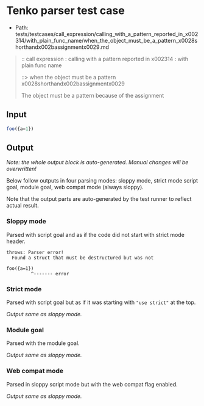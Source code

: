 # Tenko parser test case

- Path: tests/testcases/call_expression/calling_with_a_pattern_reported_in_x002314/with_plain_func_name/when_the_object_must_be_a_pattern_x0028shorthandx002bassignmentx0029.md

> :: call expression : calling with a pattern reported in x002314 : with plain func name
>
> ::> when the object must be a pattern x0028shorthandx002bassignmentx0029
>
> The object must be a pattern because of the assignment

## Input

`````js
foo({a=1})
`````

## Output

_Note: the whole output block is auto-generated. Manual changes will be overwritten!_

Below follow outputs in four parsing modes: sloppy mode, strict mode script goal, module goal, web compat mode (always sloppy).

Note that the output parts are auto-generated by the test runner to reflect actual result.

### Sloppy mode

Parsed with script goal and as if the code did not start with strict mode header.

`````
throws: Parser error!
  Found a struct that must be destructured but was not

foo({a=1})
         ^------- error
`````

### Strict mode

Parsed with script goal but as if it was starting with `"use strict"` at the top.

_Output same as sloppy mode._

### Module goal

Parsed with the module goal.

_Output same as sloppy mode._

### Web compat mode

Parsed in sloppy script mode but with the web compat flag enabled.

_Output same as sloppy mode._

